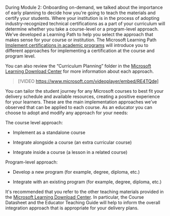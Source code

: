 During Module 2: Onboarding on-demand, we talked about the importance of early planning to decide how you're going to teach the materials and certify your students. Where your institution is in the process of adopting industry-recognized technical certifications as a part of your curriculum will determine whether you take a course-level or a program-level approach. We’ve developed a Learning Path to help you select the approach that makes sense for your course or institution. The Microsoft Learning Path [Implement certifications in academic programs](https://aka.ms/implementationLP) will introduce you to different approaches for implementing a certification at the course and program level. 

You can also review the “Curriculum Planning” folder in the [Microsoft Learning Download Center](https://techcommunity.microsoft.com/blog/mctnews/current-courseware-downloading-process/4196123) for more information about each approach. 

> [!VIDEO https://www.microsoft.com/videoplayer/embed/RE4TQde]

You can tailor the student journey for any Microsoft courses to best fit your delivery schedule and available resources, creating a positive experience for your learners. These are the main implementation approaches we’ve observed that can be applied to each course. As an educator you can choose to adopt and modify any approach for your needs: 

The course level approach: 

- Implement as a standalone course 

- Integrate alongside a course (an extra curricular course) 

- Integrate inside a course (a lesson in a related course) 

Program-level approach: 

- Develop a new program (for example, degree, diploma, etc.) 

- Integrate with an existing program (for example, degree, diploma, etc.) 

It's recommended that you refer to the other teaching materials provided in the [Microsoft Learning Download Center](https://techcommunity.microsoft.com/blog/mctnews/current-courseware-downloading-process/4196123). In particular, the Course Datasheet and the Educator Teaching Guide will help to inform the overall integration approach that is appropriate for your delivery plans.